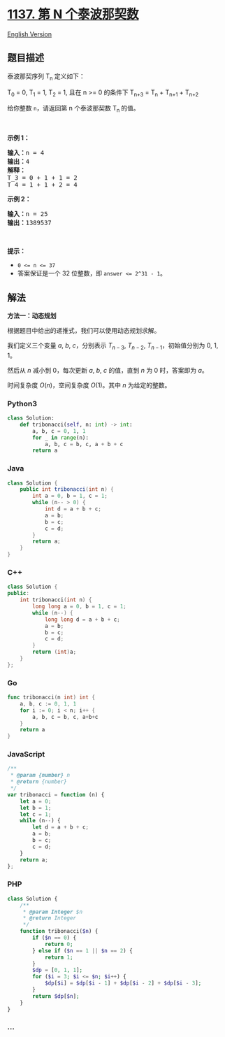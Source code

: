 # [1137. 第 N 个泰波那契数](https://leetcode.cn/problems/n-th-tribonacci-number)

[English Version](/solution/1100-1199/1137.N-th%20Tribonacci%20Number/README_EN.md)

## 题目描述

<!-- 这里写题目描述 -->

<p>泰波那契序列&nbsp;T<sub>n</sub>&nbsp;定义如下：&nbsp;</p>

<p>T<sub>0</sub> = 0, T<sub>1</sub> = 1, T<sub>2</sub> = 1, 且在 n &gt;= 0&nbsp;的条件下 T<sub>n+3</sub> = T<sub>n</sub> + T<sub>n+1</sub> + T<sub>n+2</sub></p>

<p>给你整数&nbsp;<code>n</code>，请返回第 n 个泰波那契数&nbsp;T<sub>n </sub>的值。</p>

<p>&nbsp;</p>

<p><strong>示例 1：</strong></p>

<pre><strong>输入：</strong>n = 4
<strong>输出：</strong>4
<strong>解释：</strong>
T_3 = 0 + 1 + 1 = 2
T_4 = 1 + 1 + 2 = 4
</pre>

<p><strong>示例 2：</strong></p>

<pre><strong>输入：</strong>n = 25
<strong>输出：</strong>1389537
</pre>

<p>&nbsp;</p>

<p><strong>提示：</strong></p>

<ul>
	<li><code>0 &lt;= n &lt;= 37</code></li>
	<li>答案保证是一个 32 位整数，即&nbsp;<code>answer &lt;= 2^31 - 1</code>。</li>
</ul>

## 解法

<!-- 这里可写通用的实现逻辑 -->

**方法一：动态规划**

根据题目中给出的递推式，我们可以使用动态规划求解。

我们定义三个变量 $a$, $b$, $c$，分别表示 $T_{n-3}$, $T_{n-2}$, $T_{n-1}$，初始值分别为 $0$, $1$, $1$。

然后从 $n$ 减小到 $0$，每次更新 $a$, $b$, $c$ 的值，直到 $n$ 为 $0$ 时，答案即为 $a$。

时间复杂度 $O(n)$，空间复杂度 $O(1)$。其中 $n$ 为给定的整数。

<!-- tabs:start -->

### **Python3**

<!-- 这里可写当前语言的特殊实现逻辑 -->

```python
class Solution:
    def tribonacci(self, n: int) -> int:
        a, b, c = 0, 1, 1
        for _ in range(n):
            a, b, c = b, c, a + b + c
        return a
```

### **Java**

<!-- 这里可写当前语言的特殊实现逻辑 -->

```java
class Solution {
    public int tribonacci(int n) {
        int a = 0, b = 1, c = 1;
        while (n-- > 0) {
            int d = a + b + c;
            a = b;
            b = c;
            c = d;
        }
        return a;
    }
}
```

### **C++**

```cpp
class Solution {
public:
    int tribonacci(int n) {
        long long a = 0, b = 1, c = 1;
        while (n--) {
            long long d = a + b + c;
            a = b;
            b = c;
            c = d;
        }
        return (int)a;
    }
};
```

### **Go**

```go
func tribonacci(n int) int {
	a, b, c := 0, 1, 1
	for i := 0; i < n; i++ {
		a, b, c = b, c, a+b+c
	}
	return a
}
```

### **JavaScript**

```js
/**
 * @param {number} n
 * @return {number}
 */
var tribonacci = function (n) {
    let a = 0;
    let b = 1;
    let c = 1;
    while (n--) {
        let d = a + b + c;
        a = b;
        b = c;
        c = d;
    }
    return a;
};
```

### **PHP**

```php
class Solution {
    /**
     * @param Integer $n
     * @return Integer
     */
    function tribonacci($n) {
        if ($n == 0) {
            return 0;
        } else if ($n == 1 || $n == 2) {
            return 1;
        }
        $dp = [0, 1, 1];
        for ($i = 3; $i <= $n; $i++) {
            $dp[$i] = $dp[$i - 1] + $dp[$i - 2] + $dp[$i - 3];
        }
        return $dp[$n];
    }
}
```

### **...**

```

```

<!-- tabs:end -->
